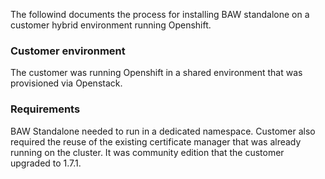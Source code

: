The followind documents the process for installing BAW standalone on a customer hybrid environment running Openshift.

### Customer environment

The customer was running Openshift in a shared environment that was provisioned via Openstack.

<ENV BACKGROUND HERE>

### Requirements

BAW Standalone needed to run in a dedicated namespace. Customer also required the reuse of the existing certificate manager that was already running on the cluster. It was community edition that the customer upgraded to 1.7.1.